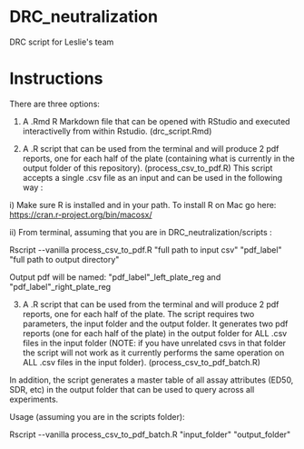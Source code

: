 # DRC_neutralization
DRC script for Leslie's team 

# Instructions 
There are three options: 

1. A .Rmd R Markdown file that can be opened with RStudio and executed interactivelly 
from within Rstudio. (drc_script.Rmd)

2. A .R script that can be used from the terminal and will produce 2 pdf reports, one for 
each half of the plate (containing what is currently in the output folder of this repository).
(process_csv_to_pdf.R)
This script accepts a single .csv file as an input and can be used in the following way :

i) Make sure R is installed and in your path. To install R on Mac go here: 
https://cran.r-project.org/bin/macosx/

ii) From terminal, assuming that you are in DRC_neutralization/scripts : 

Rscript --vanilla process_csv_to_pdf.R "full path to input csv" "pdf_label" "full path to output directory"
  
Output pdf will be named: "pdf_label"_left_plate_reg and "pdf_label"_right_plate_reg


3. A .R script that can be used from the terminal and will produce 2 pdf reports, one for 
each half of the plate. The script requires two parameters, the input folder and the output folder. 
It generates two pdf reports (one for each half of the plate) in the output folder for ALL .csv files
in the input folder (NOTE: if you have unrelated csvs in that folder the script will not work as it 
currently performs the same operation on ALL .csv files in the input folder). 
(process_csv_to_pdf_batch.R)

In addition, the script generates a master table of all assay attributes (ED50, SDR, etc) in the output folder that can be
used to query across all experiments. 

Usage (assuming you are in the scripts folder):

Rscript --vanilla process_csv_to_pdf_batch.R "input_folder" "output_folder"
